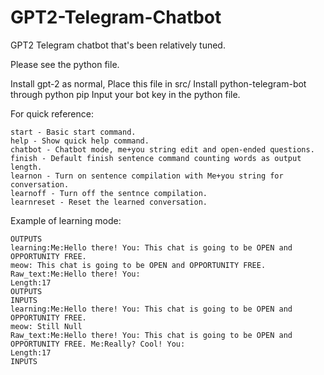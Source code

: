# GPT2-Telegram-Chatbot
GPT2 Telegram chatbot that's been relatively tuned.

Please see the python file.

Install gpt-2 as normal,
Place this file in src/
Install python-telegram-bot through python pip
Input your bot key in the python file.

For quick reference:

```
start - Basic start command.
help - Show quick help command.
chatbot - Chatbot mode, me+you string edit and open-ended questions.
finish - Default finish sentence command counting words as output length.
learnon - Turn on sentence compilation with Me+you string for conversation.
learnoff - Turn off the sentnce compilation.
learnreset - Reset the learned conversation.
```

Example of learning mode:
```
OUTPUTS
learning:Me:Hello there! You: This chat is going to be OPEN and OPPORTUNITY FREE.
meow: This chat is going to be OPEN and OPPORTUNITY FREE.
Raw_text:Me:Hello there! You:
Length:17
OUTPUTS
INPUTS
learning:Me:Hello there! You: This chat is going to be OPEN and OPPORTUNITY FREE.
meow: Still Null
Raw_text:Me:Hello there! You: This chat is going to be OPEN and OPPORTUNITY FREE. Me:Really? Cool! You:
Length:17
INPUTS
```
